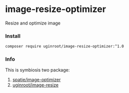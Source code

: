 # image-resize-optimizer
Resize and optimize image

### Install
```bash
composer require uginroot/image-resize-optimizer:^1.0
```

### Info

This is symbiosis two package:
1) [spatie/image-optimizer](https://github.com/spatie/image-optimizer)
2) [uginroot/image-resize](https://github.com/uginroot/image-resize)